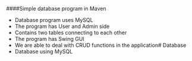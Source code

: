 ####Simple database program in Maven

- Database program uses MySQL
- The program has User and Admin side
- Contains two tables connecting to each other
- The program has Swing GUI
- We are able to deal with CRUD functions in the application# Database
- Database using MySQL
